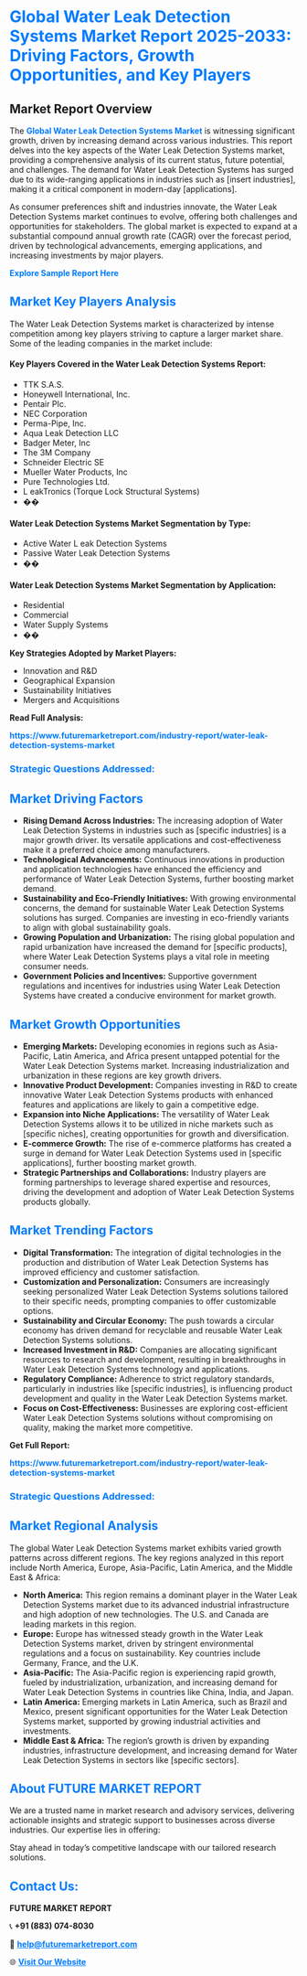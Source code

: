 <h1 style="color: #007BFF;">Global Water Leak Detection Systems Market Report 2025-2033: Driving Factors, Growth Opportunities, and Key Players</h1>

<section id="overview">
<h2>Market Report Overview</h2>
<p>The <a href="https://www.futuremarketreport.com/industry-report/water-leak-detection-systems-market" style="color: #007BFF; text-decoration: none;"><strong>Global Water Leak Detection Systems Market</strong></a> is witnessing significant growth, driven by increasing demand across various industries. This report delves into the key aspects of the Water Leak Detection Systems market, providing a comprehensive analysis of its current status, future potential, and challenges. The demand for Water Leak Detection Systems has surged due to its wide-ranging applications in industries such as [insert industries], making it a critical component in modern-day [applications].</p>
<p>As consumer preferences shift and industries innovate, the Water Leak Detection Systems market continues to evolve, offering both challenges and opportunities for stakeholders. The global market is expected to expand at a substantial compound annual growth rate (CAGR) over the forecast period, driven by technological advancements, emerging applications, and increasing investments by major players.</p>
</section>

<section id="overview">
<p><a href="https://www.futuremarketreport.com/request-sample/reportId=118153" style="color: #007BFF; text-decoration: none;"><strong>Explore Sample Report Here</strong></a></p>
</section>

<section id="key-players">
<h2 style="color: #007BFF;">Market Key Players Analysis</h2>
<p>The Water Leak Detection Systems market is characterized by intense competition among key players striving to capture a larger market share. Some of the leading companies in the market include:</p>
<h4>Key Players Covered in the Water Leak Detection Systems Report:</h4>
<ul><li>TTK S.A.S.</li><li>Honeywell International, Inc.</li><li>Pentair PIc.</li><li>NEC Corporation</li><li>Perma-Pipe, Inc.</li><li>Aqua Leak Detection LLC</li><li>Badger Meter, Inc</li><li>The 3M Company</li><li>Schneider Electric SE</li><li>Mueller Water Products, Inc</li><li>Pure Technologies Ltd.</li><li>L eakTronics (Torque Lock Structural Systems)</li><li>��</li></ul>
<h4>Water Leak Detection Systems Market Segmentation by Type:</h4>
<ul><li>Active Water L eak Detection Systems</li><li>Passive Water Leak Detection Systems</li><li>��</li></ul>

<h4>Water Leak Detection Systems Market Segmentation by Application:</h4>
<ul><li>Residential</li><li>Commercial</li><li>Water Supply Systems</li><li>��</li></ul>
<p><strong>Key Strategies Adopted by Market Players:</strong></p>
<ul>
<li>Innovation and R&D</li>
<li>Geographical Expansion</li>
<li>Sustainability Initiatives</li>
<li>Mergers and Acquisitions</li>
</ul>
</section>

<section>
<p><strong>Read Full Analysis: </strong></p><a href="https://www.futuremarketreport.com/industry-report/water-leak-detection-systems-market" style="color: #007BFF; text-decoration: none;"><strong>https://www.futuremarketreport.com/industry-report/water-leak-detection-systems-market</strong></a>
<h3 style="color: #007BFF;">Strategic Questions Addressed:</h3>
</section>

<section id="driving-factors">
<h2 style="color: #007BFF;">Market Driving Factors</h2>
<ul>
<li><strong>Rising Demand Across Industries:</strong> The increasing adoption of Water Leak Detection Systems in industries such as [specific industries] is a major growth driver. Its versatile applications and cost-effectiveness make it a preferred choice among manufacturers.</li>
<li><strong>Technological Advancements:</strong> Continuous innovations in production and application technologies have enhanced the efficiency and performance of Water Leak Detection Systems, further boosting market demand.</li>
<li><strong>Sustainability and Eco-Friendly Initiatives:</strong> With growing environmental concerns, the demand for sustainable Water Leak Detection Systems solutions has surged. Companies are investing in eco-friendly variants to align with global sustainability goals.</li>
<li><strong>Growing Population and Urbanization:</strong> The rising global population and rapid urbanization have increased the demand for [specific products], where Water Leak Detection Systems plays a vital role in meeting consumer needs.</li>
<li><strong>Government Policies and Incentives:</strong> Supportive government regulations and incentives for industries using Water Leak Detection Systems have created a conducive environment for market growth.</li>
</ul>
</section>

<section id="growth-opportunities">
<h2 style="color: #007BFF;">Market Growth Opportunities</h2>
<ul>
<li><strong>Emerging Markets:</strong> Developing economies in regions such as Asia-Pacific, Latin America, and Africa present untapped potential for the Water Leak Detection Systems market. Increasing industrialization and urbanization in these regions are key growth drivers.</li>
<li><strong>Innovative Product Development:</strong> Companies investing in R&D to create innovative Water Leak Detection Systems products with enhanced features and applications are likely to gain a competitive edge.</li>
<li><strong>Expansion into Niche Applications:</strong> The versatility of Water Leak Detection Systems allows it to be utilized in niche markets such as [specific niches], creating opportunities for growth and diversification.</li>
<li><strong>E-commerce Growth:</strong> The rise of e-commerce platforms has created a surge in demand for Water Leak Detection Systems used in [specific applications], further boosting market growth.</li>
<li><strong>Strategic Partnerships and Collaborations:</strong> Industry players are forming partnerships to leverage shared expertise and resources, driving the development and adoption of Water Leak Detection Systems products globally.</li>
</ul>
</section>

<section id="trending-factors">
<h2 style="color: #007BFF;">Market Trending Factors</h2>
<ul>
<li><strong>Digital Transformation:</strong> The integration of digital technologies in the production and distribution of Water Leak Detection Systems has improved efficiency and customer satisfaction.</li>
<li><strong>Customization and Personalization:</strong> Consumers are increasingly seeking personalized Water Leak Detection Systems solutions tailored to their specific needs, prompting companies to offer customizable options.</li>
<li><strong>Sustainability and Circular Economy:</strong> The push towards a circular economy has driven demand for recyclable and reusable Water Leak Detection Systems solutions.</li>
<li><strong>Increased Investment in R&D:</strong> Companies are allocating significant resources to research and development, resulting in breakthroughs in Water Leak Detection Systems technology and applications.</li>
<li><strong>Regulatory Compliance:</strong> Adherence to strict regulatory standards, particularly in industries like [specific industries], is influencing product development and quality in the Water Leak Detection Systems market.</li>
<li><strong>Focus on Cost-Effectiveness:</strong> Businesses are exploring cost-efficient Water Leak Detection Systems solutions without compromising on quality, making the market more competitive.</li>
</ul>
</section>

<section>
<p><strong>Get Full Report: </strong></p><a href="https://www.futuremarketreport.com/industry-report/water-leak-detection-systems-market" style="color: #007BFF; text-decoration: none;"><strong>https://www.futuremarketreport.com/industry-report/water-leak-detection-systems-market</strong></a>
<h3 style="color: #007BFF;">Strategic Questions Addressed:</h3>
</section>


<section id="regional-analysis">
<h2 style="color: #007BFF;">Market Regional Analysis</h2>
<p>The global Water Leak Detection Systems market exhibits varied growth patterns across different regions. The key regions analyzed in this report include North America, Europe, Asia-Pacific, Latin America, and the Middle East & Africa:</p>
<ul>
<li><strong>North America:</strong> This region remains a dominant player in the Water Leak Detection Systems market due to its advanced industrial infrastructure and high adoption of new technologies. The U.S. and Canada are leading markets in this region.</li>
<li><strong>Europe:</strong> Europe has witnessed steady growth in the Water Leak Detection Systems market, driven by stringent environmental regulations and a focus on sustainability. Key countries include Germany, France, and the U.K.</li>
<li><strong>Asia-Pacific:</strong> The Asia-Pacific region is experiencing rapid growth, fueled by industrialization, urbanization, and increasing demand for Water Leak Detection Systems in countries like China, India, and Japan.</li>
<li><strong>Latin America:</strong> Emerging markets in Latin America, such as Brazil and Mexico, present significant opportunities for the Water Leak Detection Systems market, supported by growing industrial activities and investments.</li>
<li><strong>Middle East & Africa:</strong> The region’s growth is driven by expanding industries, infrastructure development, and increasing demand for Water Leak Detection Systems in sectors like [specific sectors].</li>
</ul>
</section>

<footer>
<h2 style="color: #007BFF;">About FUTURE MARKET REPORT</h2>
<p>We are a trusted name in market research and advisory services, delivering actionable insights and strategic support to businesses across diverse industries. Our expertise lies in offering:</p>

<p>Stay ahead in today’s competitive landscape with our tailored research solutions.</p>

<h2 style="color: #007BFF;">Contact Us:</h2>
<p><strong>FUTURE MARKET REPORT</strong></p>
<p>📞 <strong>+91 (883) 074-8030</strong></p>
<p>📧 <strong><a href="mailto:help@futuremarketreport.com" style="color: #007BFF;">help@futuremarketreport.com</a></strong></p>
<p>🌐 <strong><a href="https://www.futuremarketreport.com/" style="color: #007BFF;">Visit Our Website</a></strong></p>
</footer>